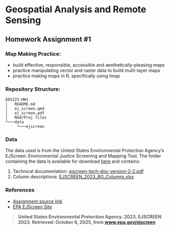 # Geospatial Analysis and Remote Sensing
## Homework Assignment #1
### Map Making Practice:
- build effective, responsible, accessible and aesthetically-pleasing maps
- practice manipulating vector and raster data to build multi-layer maps
- practice making maps in R, specifically using tmap
### Repository Structure:
```
EDS223-HW1
│   README.md
│   ej_screen.qmd
|   ej_screen.pdf
│   Rmd/Proj files
└───data
     └───ejscreen
```
### Data
The data used is from the United States Environmental Protection Agency’s EJScreen: Environmental Justice Screening and Mapping Tool. The folder containing the data is available for download [here](https://drive.google.com/file/d/1nG6Nj1bXfzQFOVMO8Km3eNy4SWu1YcIQ/view?usp=sharing) and contains:
1. Technical documentation: [ejscreen-tech-doc-version-2-2.pdf]("ejscreen-tech-doc-version-2-2.pdf")
2. Column descriptions: [EJSCREEN_2023_BG_Columns.xlsx]("data/EJSCREEN_2023_BG_Columns.xlsx")

### References
- [Assignment source link](https://github.com/EDS-223-Geospatial/EDS-223-Geospatial.github.io/blob/main/assignments/HW1.qmd)
- [EPA EJScreen Site](https://19january2021snapshot.epa.gov/ejscreen_.html)
> **United States Environmental Protection Agency. 2023. EJSCREEN 2023. Retrieved: October 6, 2025, from www.epa.gov/ejscreen**
